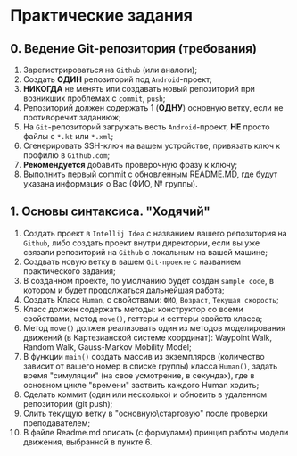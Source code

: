 # Практические задания

## 0. Ведение Git-репозитория (требования)

1. Зарегистрироваться на `Github` (или аналоги);
2. Создать **ОДИН** репозиторий под `Android`-проект;
3. **НИКОГДА** не менять или создавать новый репозиторий при возникших проблемах с `commit`, `push`;
4. Репозиторий должен содержать 1 (**ОДНУ**) основную ветку, если не противоречит заданиюж;
5. На `Git`-репозиторий загружать весть `Android`-проект, **НЕ** просто файлы с `*.kt` или `*.xml`;
6. Сгенерировать SSH-ключ на вашем устройстве, привязать ключ к профилю в `Github.com`;
7. **Рекомендуется** добавить проверочную фразу к ключу;
8. Выполнить первый commit с обновленным README.MD, где будут указана информация о Вас (ФИО, № группы).

## 1. Основы синтаксиса. "Ходячий"
1. Создать проект в `Intellij Idea` с названием вашего репозитория на `Github`, либо создать проект внутри директории, если вы уже связали репозиторий на `Github` с локальным на вашей машине;
2. Создвать новую ветку в вашем `Git-проекте` с названием практического задания;
3. В созданном проекте, по умолчанию будет создан `sample code`, в котором и будет продолжаться дальнейшая работа;
4. Создать Класс `Human`, с свойствами: `ФИО`, `Возраст`, `Текущая скорость`;
5. Класс должен содержать методы: конструктор со всеми свойствами, метод `move()`, геттеры и сеттеры свойств класса;
6. Метод `move()` должен реализовать один из методов моделирования движений (в Картезианской системе координат): Waypoint Walk, Random Walk, Gauss-Markov Mobility Model;
7. В функции `main()` создать массив из экземпляров (количество зависит от вашего номер в списке группы) класса `Human()`, задать время "симуляции" (на свое усмотрение, в секундах), где в основном цикле "времени" заствить каждого Human ходить;
8. Сделать коммит (один или несколько) и обновить в удаленном репозитории (git push);
9. Слить текущую ветку в "основную\стартовую" после проверки преподавателем;
10. В файле Readme.md описать (с формулами) принцип работы модели движения, выбранной в пункте 6.
<!-- ## 1. Байт-код Kotlin + Java Virtual Machine -->

<!-- ## 1. Разработка простейшего калькулятора
Разработать простую версию калькулятора, используя `TextView`, `Button` и обработчик нажатия (`onClickListener`).

**Требования к "калькулятору"**:

1. Калькулятор должен состояить из кнопок циферблата (от `0` до `9`);
2. Должен включать в состав `Layout` кнопки "действий" ( `+` , `-`, `*`, `/`, `=`);
3. Должен включать в состав `TextView` для отображения результата нажатия на  `Button`'s из пунктов 1 и 2.
4. При нажатии на `=` необходимо обработать строку из `TextView` вручную и выполнить записанные в строку операции;
5. Достаточно обработки **одной** операции, **нет** необходимости обработки нескольких операций.
6. Результата отправить на **Github** (или аналоги) - репозиторий.

## 2. Разработать MediaPlayer для воспроизведения музыки

Цель: Научиться работать с файлами внутренней (или внешней) памяти смартфона, в частности, со звуковыми "дорожками". Исползование класса `MediaPlayer` поможет в создании "каркаса" для MP3-проигрователя. 

1. Создать новое `Activity` для работы с `MediaPlayer`;
2. MediaPlayer должен поддерживать функции: воспроизведение текущего трека, пауза текущего трека, обработка перехода `Activity` в состояние `onPause()`, регулировка громкости, `SeekBar` для отображения текущей длительности трека и его движение, перемотка трека (при помощи `SeekBar`);
3. Возможность вопроизводить музыку из хранилища телефона при помощи  [Permission](https://github.com/sibsutisTelecomDep/android_notes/blob/master/Examples/android_notes/app/src/main/java/com/example/android_notes/activities/MediaPlayerActivity.kt), строки 41-53;
4. Важно реализовать проверку текущего файла на директорию (`isDirectory`);
4. Отображение списка треков на экране `Activity`.

## 3. Местоположение смартфона. Location.
 Цель: получить доступ к данным о местоположении Android-телефона и вывести на экран значения.

 1. Создать `Activity` **Location**, в основном окне `MainActivity` добавить кнопку перехода в новую 'Activity';
 2. Получить доступ к классу [Location](https://developer.android.com/reference/android/location/Location) при помощи **permissions**: `ACCESS_FINE_LOCATION`, `ACCESS_COARSE_LOCATION`;
 3. Вывести в `Activity` данные о текущем (или последнем известном) местоположении смартфона:
    - [Latitude](https://developer.android.com/reference/android/location/Location#getLatitude());
    - [Longitude](https://developer.android.com/reference/android/location/Location#getLongitude());
    - [Altitude](https://developer.android.com/reference/android/location/Location#getAltitude());
    - [Current Time](https://developer.android.com/reference/android/location/Location#getTime());
4. Получить данные можно при помощи метода [getLastLocation()](https://developer.android.com/develop/sensors-and-location/location/retrieve-current)
5. При каждом обновлении местоположения записывать данные в файл (лучше в формате `Json`);
6. **ДОП. БАЛЛЫ**. Обернуть получение местоположения смартфона в [сервис](https://developer.android.com/develop/background-work/services) с целью записывать данные о местоположении в `backgroud`-режиме (когда приложение закрыто, `activity` не видно пользователю).

## 4. Данные о сетях мобильной связи (2G, 3G, 4G-LTE, 5G-NR).

1.  Создать новое `Activity`, добавив кнопку перехода основном "окне" `MainActivity`;
2. При помощи класса `Telephony`; -->